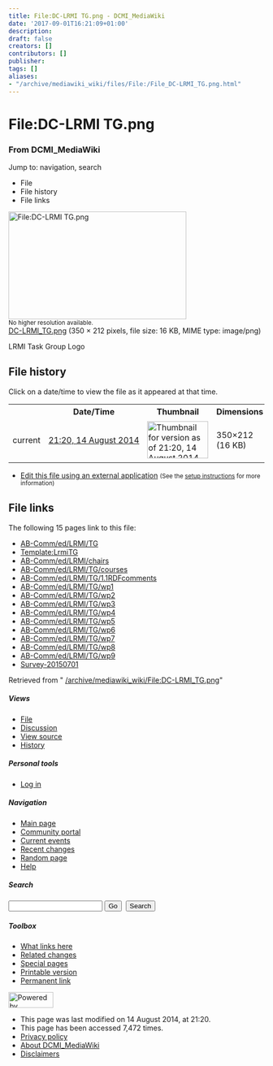 ```yaml
---
title: File:DC-LRMI TG.png - DCMI_MediaWiki
date: '2017-09-01T16:21:09+01:00'
description: 
draft: false
creators: []
contributors: []
publisher: 
tags: []
aliases:
- "/archive/mediawiki_wiki/files/File:/File_DC-LRMI_TG.png.html"
---
```


<a id="top"></a>
# File:DC-LRMI TG.png

### From DCMI\_MediaWiki

Jump to: navigation, search
<!-- start content -->
- File
- File history
- File links

 [<img alt="File:DC-LRMI TG.png" src="/images/c/c8/DC-LRMI_TG.png" width="350" height="212">](/archive/mediawiki_wiki/files/DC-LRMI_TG.png)  
<small>No higher resolution available.</small>  
 [DC-LRMI\_TG.png](/images/c/c8/DC-LRMI_TG.png)‎ (350 × 212 pixels, file size: 16 KB, MIME type: image/png)

LRMI Task Group Logo

<!-- 
NewPP limit report
Preprocessor node count: 1/1000000
Post-expand include size: 0/2097152 bytes
Template argument size: 0/2097152 bytes
Expensive parser function count: 0/100
-->
## File history

Click on a date/time to view the file as it appeared at that time.

<table class="wikitable filehistory">
  <tr>
    <td></td>
    <th>Date/Time</th>
    <th>Thumbnail</th>
    <th>Dimensions</th>
    <th>User</th>
    <th>Comment</th>
  </tr>
  <tr>
    <td>current</td>
    <td class="filehistory-selected" style="white-space: nowrap;"><a href="/archive/mediawiki_wiki/files/DC-LRMI_TG.png">21:20, 14 August 2014</a></td>
    <td><a href="/images/c/c8/DC-LRMI_TG.png"><img alt="Thumbnail for version as of 21:20, 14 August 2014" src="/images/c/c8/DC-LRMI_TG.png" width="120" height="73"></a></td>
    <td>350×212 <span style="white-space: nowrap;">(16 KB)</span>
    </td>
    <td>
      <a href="/index.php?title=User:StuartSutton&amp;action=edit&amp;redlink=1" class="new mw-userlink" title="User:StuartSutton (page does not exist)">StuartSutton</a> <span style="white-space: nowrap;"> <span class="mw-usertoollinks">(<a href="/index.php?title=User_talk:StuartSutton&amp;action=edit&amp;redlink=1" class="new" title="User talk:StuartSutton (page does not exist)">Talk</a> | <a href="/index.php/Special:Contributions/StuartSutton" title="Special:Contributions/StuartSutton">contribs</a>)</span></span>
    </td>
    <td> <span class="comment">(LRMI Task Group Logo)</span>
    </td>
  </tr>
</table>

  

- [Edit this file using an external application](/index.php?title=File:DC-LRMI_TG.png&action=edit&externaledit=true&mode=file "File:DC-LRMI TG.png") <small>(See the <a href="http://www.mediawiki.org/wiki/Manual:External_editors" class="external text" rel="nofollow">setup instructions</a> for more information)</small>

## File links

The following 15 pages link to this file:

- [AB-Comm/ed/LRMI/TG](/index.php/AB-Comm/ed/LRMI/TG "AB-Comm/ed/LRMI/TG")
- [Template:LrmiTG](/index.php/Template:LrmiTG "Template:LrmiTG")
- [AB-Comm/ed/LRMI/chairs](/index.php/AB-Comm/ed/LRMI/chairs "AB-Comm/ed/LRMI/chairs")
- [AB-Comm/ed/LRMI/TG/courses](/index.php/AB-Comm/ed/LRMI/TG/courses "AB-Comm/ed/LRMI/TG/courses")
- [AB-Comm/ed/LRMI/TG/1.1RDFcomments](/index.php/AB-Comm/ed/LRMI/TG/1.1RDFcomments "AB-Comm/ed/LRMI/TG/1.1RDFcomments")
- [AB-Comm/ed/LRMI/TG/wp1](/index.php/AB-Comm/ed/LRMI/TG/wp1 "AB-Comm/ed/LRMI/TG/wp1")
- [AB-Comm/ed/LRMI/TG/wp2](/index.php/AB-Comm/ed/LRMI/TG/wp2 "AB-Comm/ed/LRMI/TG/wp2")
- [AB-Comm/ed/LRMI/TG/wp3](/index.php/AB-Comm/ed/LRMI/TG/wp3 "AB-Comm/ed/LRMI/TG/wp3")
- [AB-Comm/ed/LRMI/TG/wp4](/index.php/AB-Comm/ed/LRMI/TG/wp4 "AB-Comm/ed/LRMI/TG/wp4")
- [AB-Comm/ed/LRMI/TG/wp5](/index.php/AB-Comm/ed/LRMI/TG/wp5 "AB-Comm/ed/LRMI/TG/wp5")
- [AB-Comm/ed/LRMI/TG/wp6](/index.php/AB-Comm/ed/LRMI/TG/wp6 "AB-Comm/ed/LRMI/TG/wp6")
- [AB-Comm/ed/LRMI/TG/wp7](/index.php/AB-Comm/ed/LRMI/TG/wp7 "AB-Comm/ed/LRMI/TG/wp7")
- [AB-Comm/ed/LRMI/TG/wp8](/index.php/AB-Comm/ed/LRMI/TG/wp8 "AB-Comm/ed/LRMI/TG/wp8")
- [AB-Comm/ed/LRMI/TG/wp9](/index.php/AB-Comm/ed/LRMI/TG/wp9 "AB-Comm/ed/LRMI/TG/wp9")
- [Survey-20150701](/index.php/Survey-20150701 "Survey-20150701")

Retrieved from " [/archive/mediawiki_wiki/File:DC-LRMI\_TG.png](/archive/mediawiki_wiki/files/File:/File:DC-LRMI_TG.png.html)"

<!-- end content -->

##### Views

- [File](/archive/mediawiki_wiki/files/File:/File:DC-LRMI_TG.png.html "View the file page [c]")
- [Discussion](/index.php?title=File_talk:DC-LRMI_TG.png&action=edit&redlink=1 "Discussion about the content page [t]")
- [View source](/index.php?title=File:DC-LRMI_TG.png&action=edit "This page is protected.
You can view its source [e]")
- [History](/index.php?title=File:DC-LRMI_TG.png&action=history "Past revisions of this page [h]")

##### Personal tools

- [Log in](/index.php?title=Special:UserLogin&returnto=File:DC-LRMI_TG.png "You are encouraged to log in; however, it is not mandatory [o]")

<script type="text/javascript"> if (window.isMSIE55) fixalpha(); </script>

##### Navigation

- [Main page](/index.php/Main_Page "Visit the main page [z]")
- [Community portal](/index.php/DCMI_MediaWiki:Community_portal "About the project, what you can do, where to find things")
- [Current events](/index.php/DCMI_MediaWiki:Current_events "Find background information on current events")
- [Recent changes](/index.php/Special:RecentChanges "The list of recent changes in the wiki [r]")
- [Random page](/index.php/Special:Random "Load a random page [x]")
- [Help](/index.php/Help:Contents "The place to find out")

##### <label for="searchInput">Search</label>

<form action="/index.php" id="searchform">
				<input type="hidden" name="title" value="Special:Search">
				<input id="searchInput" title="Search DCMI_MediaWiki" accesskey="f" type="search" name="search">
				<input type="submit" name="go" class="searchButton" id="searchGoButton" value="Go" title="Go to a page with this exact name if exists"> 
				<input type="submit" name="fulltext" class="searchButton" id="mw-searchButton" value="Search" title="Search the pages for this text">
			</form>

##### Toolbox

- [What links here](/index.php/Special:WhatLinksHere/File:DC-LRMI_TG.png "List of all wiki pages that link here [j]")
- [Related changes](/index.php/Special:RecentChangesLinked/File:DC-LRMI_TG.png "Recent changes in pages linked from this page [k]")
- [Special pages](/index.php/Special:SpecialPages "List of all special pages [q]")
- [Printable version](/index.php?title=File:DC-LRMI_TG.png&printable=yes "Printable version of this page [p]")
- [Permanent link](/index.php?title=File:DC-LRMI_TG.png&oldid=8102 "Permanent link to this revision of the page")

<!-- end of the left (by default at least) column -->

 [<img src="/skins/common/images/poweredby_mediawiki_88x31.png" height="31" width="88" alt="Powered by MediaWiki">](http://www.mediawiki.org/)

- This page was last modified on 14 August 2014, at 21:20.
- This page has been accessed 7,472 times.
- [Privacy policy](/index.php/DCMI_MediaWiki:Privacy_policy "DCMI MediaWiki:Privacy policy")
- [About DCMI\_MediaWiki](/index.php/DCMI_MediaWiki:About "DCMI MediaWiki:About")
- [Disclaimers](/index.php/DCMI_MediaWiki:General_disclaimer "DCMI MediaWiki:General disclaimer")

<script>if (window.runOnloadHook) runOnloadHook();</script><!-- Served in 0.451 secs. -->
